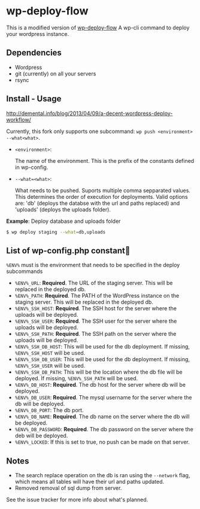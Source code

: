 # wp-deploy-flow

This is a modified version of [wp-deploy-flow](https://github.com/demental/wp-deploy-flow)
A wp-cli command to deploy your wordpress instance.

## Dependencies

* Wordpress
* git (currently) on all your servers
* rsync

## Install - Usage

http://demental.info/blog/2013/04/09/a-decent-wordpress-deploy-workflow/

Currently, this fork only supports one subcommand: `wp push <environment>
--what<what>`.

* `<environment>`:

	The name of the environment. This is the prefix of the constants defined in
wp-config.

* `--what=<what>`:

	What needs to be pushed. Suports multiple comma sepparated values. This
determines the order of execution for deployments. Valid options are: 'db'
(deploys the databse with the url and paths replaced) and 'uploads' (deploys
the uploads folder).

__Example__: Deploy database and uploads folder

```bash
$ wp deploy staging --what=db,uploads
```

## List of wp-config.php constant

`%ENV%` must is the environment that needs to be specified in the deploy
subcommands

* `%ENV%_URL`: __Required__. The URL of the staging server. This will be replaced in the
  deployed db.
* `%ENV%_PATH`: __Required__. The PATH of the WordPress instance on the staging server. This will be replaced in the
  deployed db.
* `%ENV%_SSH_HOST`: __Required__. The SSH host for the server where the uploads will be
  deployed.
* `%ENV%_SSH_USER`: __Required__. The SSH user for the server where the uploads will be
  deployed.
* `%ENV%_SSH_PATH`: __Required__. The SSH path on the server where the uploads will be
  deployed.
* `%ENV%_SSH_DB_HOST`: This will be used for the db deployment. If missing,
`%ENV%_SSH_HOST` will be used.
* `%ENV%_SSH_DB_USER`: This will be used for the db deployment. If missing,
`%ENV%_SSH_USER` will be used.
* `%ENV%_SSH_DB_PATH`: This will be the location where the db file will be
  deployed. If missing, `%ENV%_SSH_PATH` will be used.
* `%ENV%_DB_HOST`: __Required__. The db host for the server where db will be deployed.
* `%ENV%_DB_USER`: __Required__. The mysql username for the server where the db will be
  deployed.
* `%ENV%_DB_PORT`: The db port.
* `%ENV%_DB_NAME`: __Required__. The db name on the server where the db will be
  deployed.
* `%ENV%_DB_PASSWORD`: __Required__. The db password on the server where the deb
  will be deployed.
* `%ENV%_LOCKED`: If this is set to true, no push can be made on that server.

## Notes

* The search replace operation on the db is ran using the `--network` flag,
  which means all tables will have their url and paths updated.
* Removed removal of sql dump from server.

See the issue tracker for more info about what's planned.
